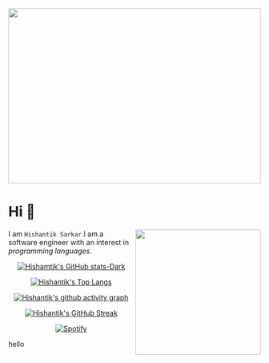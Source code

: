 <div align=center>

<img align=center width="100%" height=350 src="https://user-images.githubusercontent.com/60609786/219150157-997f6555-8824-4663-bcec-6609e6003a7f.gif"/>

<div align=left>

**Hi** :wave:
=========

<img height=250 width=250 align=right src="https://user-images.githubusercontent.com/60609786/219274930-35b67bd2-7882-448b-ad0f-6f4c4fafc689.gif"/>

I am `Hishantik Sarkar`.I am a software engineer with an interest 
in *programming languages*.


</div>
<!-- ~~~ -->
<!-- Hi I am Hishantik Sarkar.I am a software engineer with an interest  -->
<!-- in programming languages. I have experience with HTML, CSS, -->
<!-- JavaScript, shell scripting ,go and Python. I am still learning more coding  -->
<!-- languages as well as gaining deeper knowledge in the ones -->
<!-- I already know. My goal is to become an expert in all aspects -->
<!-- of programming so that I can develop high-quality applications  -->
<!-- for my clients. Additionally, I strive to stay up-to-date with  -->
<!--  the latest technology trends and best practices so that my work will -->
<!-- remain relevant and cutting edge. In my free time,  -->
<!-- I enjoy playing video games and exploring new technologies. -->
<!-- ~~~ -->


[![Hishamtik's GitHub stats-Dark](https://github-readme-stats.vercel.app/api?username=hishantik&show_icons=true&title_color=C77DFF&icon_color=C77DFF&text_color=ECAD9C&custom_title=My%20GitHub%20Stats&bg_color=171515&border_color=C77DFF&border_radius=20#gh-dark-mode-only)](#gh-dark-mode-only)

[![Hishantik's Top Langs](https://github-readme-stats.vercel.app/api/top-langs/?username=hishantik&exclude_repo=github-readme-stats,hishantik.github.io&layout=compact&bg_color=171515&title_color=C77DFF&border_radius=20&border_color=C77DFF&custom_title=Most%20language%20I%20am%20familiar%20with%20:&text_color=ECAD9C)](#)


[![Hishantik's github activity graph](https://github-readme-activity-graph.cyclic.app/graph?username=hishantik&bg_color=171515&radius=26&hide_border=true&area=true&line=C77DFF&point=C77DFF&color=ECAD9C&title_color=C77DFF&custom_title=My%20Contribution%20Graph)](#)



[![Hishantik's GitHub Streak](https://streak-stats.demolab.com/?user=hishantik&border_radius=20&background=171515&border=C77DFF&stroke=C77DFF&ring=C77DFF&fire=ECAD9C&currStreakNum=ECAD9C&currStreakLabel=ECAD9C&sideNums=C77DFF&sideLabels=ECAD9C&dates=C77DFF)](https://git.io/streak-stats)

[![Spotify](https://dekutorem.vercel.app/api/spotify?background_color=171515&border_color=C77DFF)](https://open.spotify.com/user/deku)

</div>


<!--START_SECTION:waka-->

hello

<!--END_SECTION:waka-->
